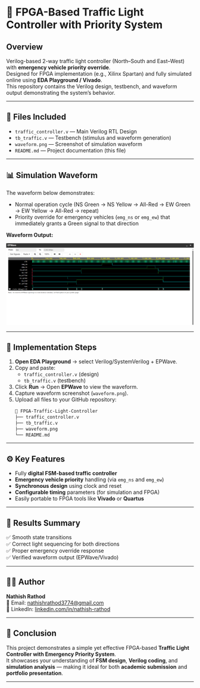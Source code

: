# 🚦 FPGA-Based Traffic Light Controller with Priority System

## Overview
Verilog-based 2-way traffic light controller (North–South and East–West) with **emergency vehicle priority override**.  
Designed for FPGA implementation (e.g., Xilinx Spartan) and fully simulated online using **EDA Playground / Vivado**.  
This repository contains the Verilog design, testbench, and waveform output demonstrating the system’s behavior.

---

## 🧩 Files Included
- `traffic_controller.v` — Main Verilog RTL Design  
- `tb_traffic.v` — Testbench (stimulus and waveform generation)  
- `waveform.png` — Screenshot of simulation waveform  
- `README.md` — Project documentation (this file)

---

## 📊 Simulation Waveform

The waveform below demonstrates:
- Normal operation cycle (NS Green → NS Yellow → All-Red → EW Green → EW Yellow → All-Red → repeat)
- Priority override for emergency vehicles (`emg_ns` or `emg_ew`) that immediately grants a Green signal to that direction

**Waveform Output:**

![Traffic Light Waveform](./outputwaveform.PNG)

---

## 🧠 Implementation Steps

1. **Open EDA Playground** → select Verilog/SystemVerilog + EPWave.
2. Copy and paste:
   - `traffic_controller.v` (design)
   - `tb_traffic.v` (testbench)
3. Click **Run** → Open **EPWave** to view the waveform.
4. Capture waveform screenshot (`waveform.png`).
5. Upload all files to your GitHub repository:
   ```
   📁 FPGA-Traffic-Light-Controller
   ├── traffic_controller.v
   ├── tb_traffic.v
   ├── waveform.png
   └── README.md
   ```

---

## ⚙️ Key Features
- Fully **digital FSM-based traffic controller**
- **Emergency vehicle priority** handling (via `emg_ns` and `emg_ew`)
- **Synchronous design** using clock and reset
- **Configurable timing** parameters (for simulation and FPGA)
- Easily portable to FPGA tools like **Vivado** or **Quartus**

---

## 🧾 Results Summary
✅ Smooth state transitions  
✅ Correct light sequencing for both directions  
✅ Proper emergency override response  
✅ Verified waveform output (EPWave/Vivado)

---

## 👨‍💻 Author
**Nathish Rathod**  
📧 Email: [nathishrathod3774@gmail.com](mailto:nathishrathod3774@gmail.com)  
🔗 LinkedIn: [linkedin.com/in/nathish-rathod](http://linkedin.com/in/nathish-rathod)

---

## 🏁 Conclusion
This project demonstrates a simple yet effective FPGA-based **Traffic Light Controller with Emergency Priority System**.  
It showcases your understanding of **FSM design**, **Verilog coding**, and **simulation analysis** — making it ideal for both **academic submission** and **portfolio presentation**.

---
